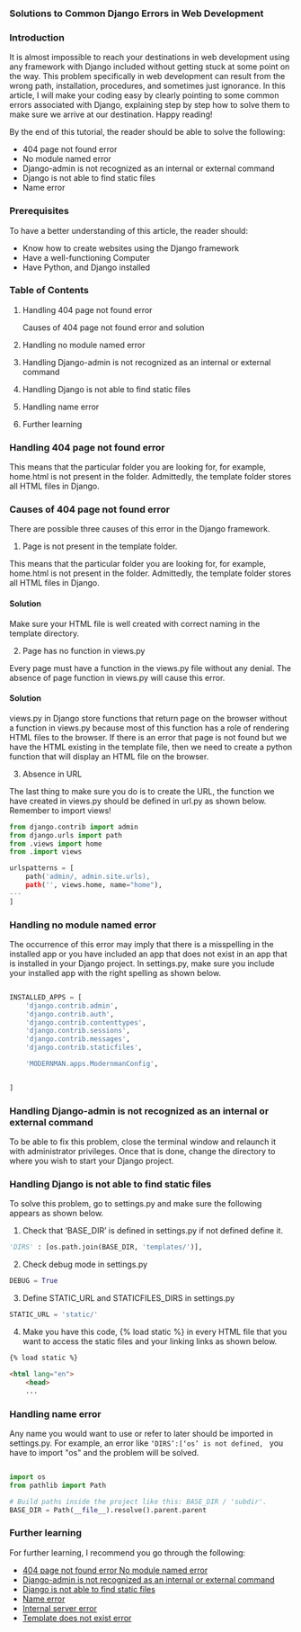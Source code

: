 ### Solutions to Common Django Errors in Web Development


### Introduction
It is almost impossible to reach your destinations in web development using any framework with Django included without getting stuck at some point on the way. This problem specifically in web development can result from the wrong path, installation, procedures, and sometimes just ignorance. In this article, I will make your coding easy by clearly pointing to some common errors associated with Django, explaining step by step how to solve them to make sure we arrive at our destination. Happy reading!

By the end of this tutorial, the reader should be able to solve the following:
  
- 404 page not found error 
- No module named error
- Django-admin is not recognized as an internal or external command
- Django is not able to find static files
- Name error

### Prerequisites
To have a better understanding of this article, the reader should:
- Know how to create websites using the Django framework
- Have a well-functioning Computer
- Have Python, and Django installed

### Table of Contents
1. Handling 404 page not found error

      Causes of 404 page not found error and solution

2. Handling no module named error

3. Handling Django-admin is not recognized as an internal or external command

4. Handling Django is not able to find static files

5. Handling name error

6. Further learning

### Handling 404 page not found error
This means that the particular folder you are looking for, for example, home.html is not present in the folder. Admittedly, the template folder stores all HTML files in Django.
### Causes of 404 page not found error
There are possible three causes of this error in the Django framework.
1. Page is not present in the template folder.

This means that the particular folder you are looking for, for example, home.html is not present in the folder. Admittedly, the template folder stores all HTML files in Django.

#### Solution

Make sure your HTML file is well created with correct naming in the template directory.

2. Page has no function in views.py

Every page must have a function in the views.py file without any denial. The absence of page function in views.py will cause this error.

#### Solution

views.py in Django store functions that return page on the browser without a function in views.py because most of this function has a role of rendering HTML files to the browser. If there is an error that page is not found but we have the HTML existing in the template file, then we need to create a python function that will display an HTML file on the browser.

3. Absence in URL

The last thing to make sure you do is to create the URL, the function we have created in views.py should be defined in url.py as shown below. Remember to import views!

```python
from django.contrib import admin
from django.urls import path
from .views import home
from .import views

urlspatterns = [
    path('admin/, admin.site.urls),
    path('', views.home, name="home"),
---
]

 ```
 
### Handling no module named error
The occurrence of this error may imply that there is a misspelling in the installed app or you have included an app that does not exist in an app that is installed in your Django project.
In settings.py, make sure you include your installed app with the right spelling as shown below.


```python

INSTALLED_APPS = [
    'django.contrib.admin',
    'django.contrib.auth',
    'django.contrib.contenttypes',
    'django.contrib.sessions',
    'django.contrib.messages',
    'django.contrib.staticfiles',

    'MODERNMAN.apps.ModernmanConfig',


]

 ```
 ### Handling Django-admin is not recognized as an internal or external command
To be able to fix this problem, close the terminal window and relaunch it with administrator privileges. Once that is done, change the directory to where you wish to start your Django project.


### Handling Django is not able to find static files
To solve this problem, go to settings.py and make sure the following appears as shown below.
1.	Check that ‘BASE_DIR’ is defined in settings.py if not defined define it.
``` python
'DIRS' : [os.path.join(BASE_DIR, 'templates/')],
```

2.	Check debug mode in settings.py
```python
DEBUG = True
```
3.	Define STATIC_URL and STATICFILES_DIRS in settings.py
```python
STATIC_URL = 'static/'
```
4.	Make you have this code, {% load static %} in every HTML file that you want to access the static files and your linking links as shown below.
```html
{% load static %}

<html lang="en">
    <head>
    ...
```
### Handling name error
Any name you would want to use or refer to later should be imported in settings.py. For example, an error like 
```‘DIRS’:[‘os’ is not defined, ```
you have to import "os" and the problem will be solved.
```python

import os
from pathlib import Path

# Build paths inside the project like this: BASE_DIR / 'subdir'.
BASE_DIR = Path(__file__).resolve().parent.parent
```
### Further learning
For further learning, I recommend you go through the following:

- [404 page not found error 
No module named error](https://www.youtube.com/watch?v=0M_PZU8wcXY&t=23s)
- [Django-admin is not recognized as an internal or external command](https://www.youtube.com/watch?v=EwJoN-G3w-s)
- [Django is not able to find static files](https://www.youtube.com/watch?v=0SAZByRZB9U)
- [Name error](https://www.youtube.com/watch?v=AFhpBvKilPA)
- [Internal server error](https://www.youtube.com/watch?v=y8DN8LOm8WA&t=9s)
- [Template does not exist error](https://www.youtube.com/watch?v=RWAKahsR1_g)
